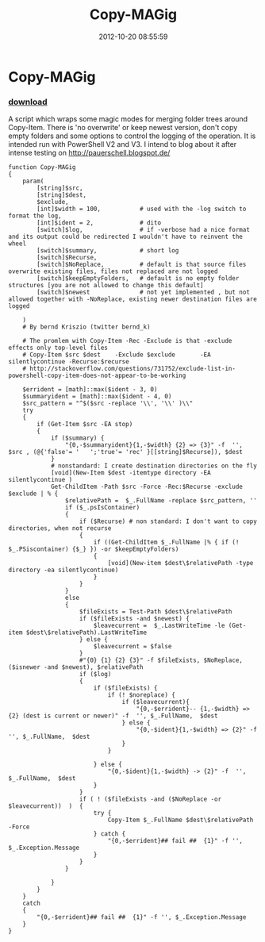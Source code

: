 ﻿---
pid:            3706
parent:         0
children:       
poster:         Bernd Kriszio
title:          Copy-MAGig
date:           2012-10-20 08:55:59
description:    A script which wraps some magic modes for merging folder trees around Copy-Item. There is 'no overwrite' or keep newest version, don't copy empty folders and some options to control the logging of the operation.  It is intended run with PowerShell V2 and V3. I intend to blog about it after intense testing on http://pauerschell.blogspot.de/
format:         posh
---

# Copy-MAGig

### [download](3706.ps1)  

A script which wraps some magic modes for merging folder trees around Copy-Item. There is 'no overwrite' or keep newest version, don't copy empty folders and some options to control the logging of the operation.  It is intended run with PowerShell V2 and V3. I intend to blog about it after intense testing on http://pauerschell.blogspot.de/

```posh
function Copy-MAGig
{
    param(
        [string]$src,
        [string]$dest,
        $exclude,
        [int]$width = 100,           # used with the -log switch to format the log, 
        [int]$ident = 2,             # dito
        [switch]$log,                # if -verbose had a nice format and its output could be redirected I wouldn't have to reinvent the wheel
        [switch]$summary,            # short log
        [switch]$Recurse,            
        [switch]$NoReplace,          # default is that source files overwrite existing files, files not replaced are not logged
        [switch]$keepEmptyFolders,   # default is no empty folder structures [you are not allowed to change this default]
        [switch]$newest              # not yet implemented , but not allowed together with -NoReplace, existing newer destination files are logged 
        
    )
    # By bernd Kriszio (twitter bernd_k)
    
    # The promlem with Copy-Item -Rec -Exclude is that -exclude effects only top-level files
    # Copy-Item $src $dest    -Exclude $exclude       -EA silentlycontinue -Recurse:$recurse
    # http://stackoverflow.com/questions/731752/exclude-list-in-powershell-copy-item-does-not-appear-to-be-working
    
    $errident = [math]::max($ident - 3, 0)
    $summaryident = [math]::max($ident - 4, 0)
    $src_pattern = "^$($src -replace '\\', '\\' )\\"
    try
    {
        if (Get-Item $src -EA stop)
        {
            if ($summary) {
                "{0,-$summaryident}{1,-$width} {2} => {3}" -f  '', $src , (@{'false'= '   ';'true'= 'rec' }[[string]$Recurse]), $dest
            }
            # nonstandard: I create destination directories on the fly
            [void](New-Item $dest -itemtype directory -EA silentlycontinue )
            Get-ChildItem -Path $src -Force -Rec:$Recurse -exclude $exclude | % {
                $relativePath =  $_.FullName -replace $src_pattern, ''
                if ($_.psIsContainer)
                {
                    if ($Recurse) # non standard: I don't want to copy directories, when not recurse
                    {
                        if ((Get-ChildItem $_.FullName |% { if (! $_.PSiscontainer) {$_} }) -or $keepEmptyFolders)
                        {
                            [void](New-item $dest\$relativePath -type directory -ea silentlycontinue)
                        }
                    }
                }
                else
                {
                    $fileExists = Test-Path $dest\$relativePath
                    if ($fileExists -and $newest) {
                        $leavecurrent =  $_.LastWriteTime -le (Get-item $dest\$relativePath).LastWriteTime
                    } else {
                        $leavecurrent = $false
                    }
                    #"{0} {1} {2} {3}" -f $fileExists, $NoReplace, ($isnewer -and $newest), $relativePath
                    if ($log)
                    {
                        if ($fileExists) {
                            if (! $noreplace) {
                                if ($leavecurrent){
                                    "{0,-$errident}-- {1,-$width} => {2} (dest is current or newer)" -f  '', $_.FullName,  $dest
                                } else {
                                    "{0,-$ident}{1,-$width} => {2}" -f  '', $_.FullName,  $dest
                                }
                            }

                        } else {
                            "{0,-$ident}{1,-$width} -> {2}" -f  '', $_.FullName,  $dest
                        }
                    }
                    if ( ! ($fileExists -and ($NoReplace -or $leavecurrent))  )  {
                        try {
                            Copy-Item $_.FullName $dest\$relativePath  -Force
                        } catch {
                            "{0,-$errident}## fail ##  {1}" -f '', $_.Exception.Message
                        }
                    }
                }

            }
        }
    }
    catch
    {
        "{0,-$errident}## fail ##  {1}" -f '', $_.Exception.Message
    }
}

```
